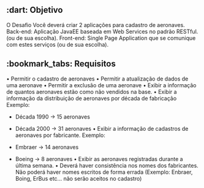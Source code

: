 <h2> :dart: Objetivo</h2>
O Desafio Você deverá criar 2 aplicações para cadastro de aeronaves. Back-end: Aplicação JavaEE baseada em Web Services no padrão RESTful. (ou de sua escolha). Front-end: Single Page Application que se comunique com estes serviços (ou de sua escolha).

<h2> :bookmark_tabs: Requisitos </h2>
• Permitir o cadastro de aeronaves
• Permitir a atualização de dados de uma aeronave
• Permitir a exclusão de uma aeronave
• Exibir a informação de quantos aeronaves estão como não vendidos na base.
• Exibir a informação da distribuição de aeronaves por década de fabricação
Exemplo:

- Década 1990 -> 15 aeronaves
- Década 2000 -> 31 aeronaves
• Exibir a informação de cadastros de aeronaves por fabricante.
Exemplo:

- Embraer -> 14 aeronaves
- Boeing -> 8 aeronaves
• Exibir as aeronaves registradas durante a última semana.
• Deverá haver consistência nos nomes dos fabricantes. Não poderá haver nomes escritos
de forma errada (Exemplo: Enbraer, Boing, ErBus etc... não serão aceitos no cadastro)
